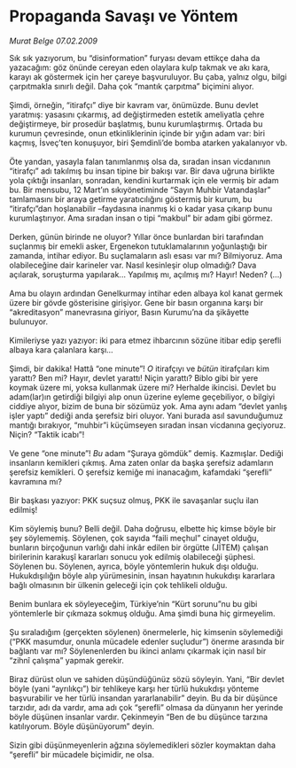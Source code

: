 # Propaganda Savaşı ve Yöntem

*Murat Belge 07.02.2009*

<div class="taraf_structure_2col_1zq">
<div class="margen_n">



 <p>Sık sık yazıyorum, bu “disinformation” furyası devam ettikçe daha da yazacağım: göz önünde cereyan eden olaylara kulp takmak ve akı kara, karayı ak göstermek için her çareye başvuruluyor. Bu çaba, yalnız olgu, bilgi çarpıtmakla sınırlı değil. Daha çok “mantık çarpıtma” biçimini alıyor. <br/><br/>Şimdi, örneğin, “itirafçı” diye bir kavram var, önümüzde. Bunu devlet yaratmış: yasasını çıkarmış, ad değiştirmeden estetik ameliyatla çehre değiştirmeye, bir prosedür başlatmış, bunu kurumlaştırmış. Ortada bu kurumun çevresinde, onun etkinliklerinin içinde bir yığın adam var: biri kaçmış, İsveç’ten konuşuyor, biri Şemdinli’de bomba atarken yakalanıyor vb. <br/><br/>Öte yandan, yasayla falan tanımlanmış olsa da, sıradan insan vicdanının “itirafçı” adı takılmış bu insan tipine bir bakışı var. Bir dava uğruna birlikte yola çıktığı insanları, sonradan, kendini kurtarmak için ele vermiş bir adam bu. Bir mensubu, 12 Mart’ın sıkıyönetiminde “Sayın Muhbir Vatandaşlar” tamlamasını bir araya getirme yaratıcılığını göstermiş bir kurum, bu “itirafçı”dan hoşlanabilir –faydasına inanmış ki o kadar yasa çıkarıp bunu kurumlaştırıyor. Ama sıradan insan o tipi “makbul” bir adam gibi görmez. <br/><br/>Derken, günün birinde ne oluyor? Yıllar önce bunlardan biri tarafından suçlanmış bir emekli asker, Ergenekon tutuklamalarının yoğunlaştığı bir zamanda, intihar ediyor. Bu suçlamaların aslı esası var mı? Bilmiyoruz. Ama olabileceğine dair karineler var. Nasıl kesinleşir olup olmadığı? Dava açılarak, soruşturma yapılarak... Yapılmış mı, açılmış mı? Hayır! Neden? (...) <br/><br/>Ama bu olayın ardından Genelkurmay intihar eden albaya kol kanat germek üzere bir gövde gösterisine girişiyor. Gene bir basın organına karşı bir “akreditasyon” manevrasına giriyor, Basın Kurumu’na da şikâyette bulunuyor. <br/><br/>Kimileriyse yazı yazıyor: iki para etmez ihbarcının sözüne itibar edip şerefli albaya kara çalanlara karşı... <br/><br/>Şimdi, bir dakika! Hattâ “one minute”! <i>O</i> itirafçıyı ve <i>bütün</i> itirafçıları kim yarattı? Ben mi? Hayır, devlet yarattı! Niçin yarattı? Biblo gibi bir yere koymak üzere mi, yoksa kullanmak üzere mi? Herhalde ikincisi. Devlet bu adam(lar)ın getirdiği bilgiyi alıp onun üzerine eyleme geçebiliyor, o bilgiyi ciddiye alıyor, bizim de buna bir sözümüz yok. Ama aynı adam “devlet yanlış işler yaptı” dediği anda şerefsiz biri oluyor. Yani burada asıl savunduğumuz mantığı bırakıyor, “muhbir”i küçümseyen sıradan insan vicdanına geçiyoruz. Niçin? “Taktik icabı”! <br/><br/>Ve gene “one minute”! <i>Bu</i> adam “Şuraya gömdük” demiş. Kazmışlar. Dediği insanların kemikleri çıkmış. Ama zaten onlar da başka şerefsiz adamların şerefsiz kemikleri. O şerefsiz kemiğe mi inanacağım, kafamdaki “şerefli” kavramına mı? <br/><br/>Bir başkası yazıyor: PKK suçsuz olmuş, PKK ile savaşanlar suçlu ilan edilmiş! <br/><br/>Kim söylemiş bunu? Belli değil. Daha doğrusu, elbette hiç kimse böyle bir şey söylememiş. Söylenen, çok sayıda “faili meçhul” cinayet olduğu, bunların birçoğunun varlığı dahi inkâr edilen bir örgütte (JİTEM) çalışan birilerinin karakuşî kararları sonucu yok edilmiş olabileceği şüphesi. Söylenen bu. Söylenen, ayrıca, böyle yöntemlerin hukuk dışı olduğu. Hukukdışılığın böyle alıp yürümesinin, insan hayatının hukukdışı kararlara bağlı olmasının bir ülkenin geleceği için çok tehlikeli olduğu. <br/><br/>Benim bunlara ek söyleyeceğim, Türkiye’nin “Kürt sorunu”nu bu gibi yöntemlerle bir çıkmaza sokmuş olduğu. Ama şimdi buna hiç girmeyelim. <br/><br/>Şu sıraladığım (gerçekten söylenen) önermelerle, hiç kimsenin söylemediği (“PKK masumdur, onunla mücadele edenler suçludur”) önerme arasında bir bağlantı var mı? Söylenenlerden bu ikinci anlamı çıkarmak için nasıl bir “zihnî çalışma” yapmak gerekir. <br/><br/>Biraz dürüst olun ve sahiden düşündüğünüz sözü söyleyin. Yani, “Bir devlet böyle (yani “ayrılıkçı”) bir tehlikeye karşı her türlü hukukdışı yönteme başvurabilir ve her türlü insandan yararlanabilir” deyin. Bu da bir düşünce tarzıdır, adı da vardır, ama adı çok “şerefli” olmasa da dünyanın her yerinde böyle düşünen insanlar vardır. Çekinmeyin “Ben de bu düşünce tarzına katılıyorum. Böyle düşünüyorum” deyin. <br/><br/>Sizin gibi düşünmeyenlerin ağzına söylemedikleri sözler koymaktan daha “şerefli” bir mücadele biçimidir, ne olsa.</p>

<br/>


<div id="taraf_not">
</div>

</div>


</div>
